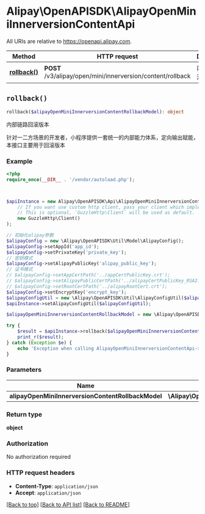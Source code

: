 # Alipay\OpenAPISDK\AlipayOpenMiniInnerversionContentApi

All URIs are relative to https://openapi.alipay.com.

Method | HTTP request | Description
------------- | ------------- | -------------
[**rollback()**](AlipayOpenMiniInnerversionContentApi.md#rollback) | **POST** /v3/alipay/open/mini/innerversion/content/rollback | 内部链路回滚版本


## `rollback()`

```php
rollback($alipayOpenMiniInnerversionContentRollbackModel): object
```

内部链路回滚版本

针对一二方场景的开发者，小程序提供一套统一的内部能力体系，定向输出赋能，本接口主要用于回滚版本

### Example

```php
<?php
require_once(__DIR__ . '/vendor/autoload.php');



$apiInstance = new Alipay\OpenAPISDK\Api\AlipayOpenMiniInnerversionContentApi(
    // If you want use custom http client, pass your client which implements `GuzzleHttp\ClientInterface`.
    // This is optional, `GuzzleHttp\Client` will be used as default.
    new GuzzleHttp\Client()
);

// 初始化alipay参数
$alipayConfig = new \Alipay\OpenAPISDK\Util\Model\AlipayConfig();
$alipayConfig->setAppId('app_id');
$alipayConfig->setPrivateKey('private_key');
// 密钥模式
$alipayConfig->setAlipayPublicKey('alipay_public_key');
// 证书模式
// $alipayConfig->setAppCertPath('../appCertPublicKey.crt');
// $alipayConfig->setAlipayPublicCertPath('../alipayCertPublicKey_RSA2.crt');
// $alipayConfig->setRootCertPath('../alipayRootCert.crt');
$alipayConfig->setEncryptKey('encrypt_key');
$alipayConfigUtil = new \Alipay\OpenAPISDK\Util\AlipayConfigUtil($alipayConfig);
$apiInstance->setAlipayConfigUtil($alipayConfigUtil);

$alipayOpenMiniInnerversionContentRollbackModel = new \Alipay\OpenAPISDK\Model\AlipayOpenMiniInnerversionContentRollbackModel(); // \Alipay\OpenAPISDK\Model\AlipayOpenMiniInnerversionContentRollbackModel

try {
    $result = $apiInstance->rollback($alipayOpenMiniInnerversionContentRollbackModel);
    print_r($result);
} catch (Exception $e) {
    echo 'Exception when calling AlipayOpenMiniInnerversionContentApi->rollback: ', $e->getMessage(), PHP_EOL;
}
```

### Parameters

Name | Type | Description  | Notes
------------- | ------------- | ------------- | -------------
 **alipayOpenMiniInnerversionContentRollbackModel** | **\Alipay\OpenAPISDK\Model\AlipayOpenMiniInnerversionContentRollbackModel**|  | [optional]

### Return type

**object**

### Authorization

No authorization required

### HTTP request headers

- **Content-Type**: `application/json`
- **Accept**: `application/json`

[[Back to top]](#) [[Back to API list]](../../README.md#api-endpoints)
[[Back to README]](../../README.md)
